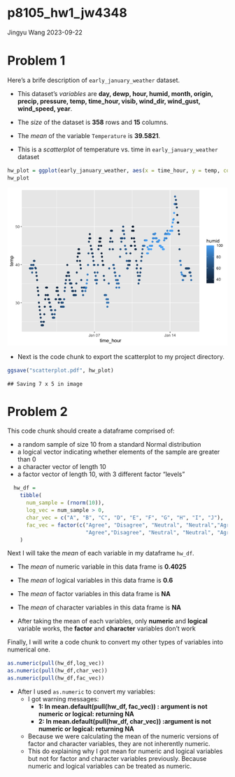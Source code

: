 p8105_hw1_jw4348
================
Jingyu Wang
2023-09-22

# Problem 1

Here’s a brife description of `early_january_weather` dataset.

- This dataset’s *variables* are **day, dewp, hour, humid, month,
  origin, precip, pressure, temp, time_hour, visib, wind_dir, wind_gust,
  wind_speed, year**.

- The *size* of the dataset is **358** rows and **15** columns.

- The *mean* of the variable `Temperature` is **39.5821**.

- This is a *scatterplot* of temperature vs. time in
  `early_january_weather` dataset

``` r
hw_plot = ggplot(early_january_weather, aes(x = time_hour, y = temp, color = humid)) + geom_point()
hw_plot
```

![](p8105_hw1_jw4348_files/figure-gfm/unnamed-chunk-2-1.png)<!-- -->

- Next is the code chunk to export the scatterplot to my project
  directory.

``` r
ggsave("scatterplot.pdf", hw_plot)
```

    ## Saving 7 x 5 in image

# Problem 2

This code chunk should create a dataframe comprised of:

- a random sample of size 10 from a standard Normal distribution
- a logical vector indicating whether elements of the sample are greater
  than 0
- a character vector of length 10
- a factor vector of length 10, with 3 different factor “levels”

``` r
  hw_df = 
    tibble(
      num_sample = (rnorm(10)),
      log_vec = num_sample > 0,
      char_vec = c("A", "B", "C", "D", "E", "F", "G", "H", "I", "J"),
      fac_vec = factor(c("Agree", "Disagree", "Neutral", "Neutral","Agree", 
                         "Agree","Disagree", "Neutral", "Neutral", "Agree")),
    )
```

Next I will take the *mean* of each variable in my dataframe `hw_df`.

- The *mean* of numeric variable in this data frame is **0.4025**

- The *mean* of logical variables in this data frame is **0.6**

- The *mean* of factor variables in this data frame is **NA**

- The *mean* of character variables in this data frame is **NA**

- After taking the mean of each variables, only **numeric** and
  **logical** variable works, the **factor** and **character** variables
  don’t work

Finally, I will write a code chunk to convert my other types of
variables into numerical one.

``` r
as.numeric(pull(hw_df,log_vec))
as.numeric(pull(hw_df,char_vec))
as.numeric(pull(hw_df,fac_vec))
```

- After I used `as.numeric` to convert my variables:
  - I got warning messages:
    - **1: In mean.default(pull(hw_df, fac_vec)) : argument is not
      numeric or logical: returning NA**
    - **2: In mean.default(pull(hw_df, char_vec)) :argument is not
      numeric or logical: returning NA**
  - Because we were calculating the mean of the numeric versions of
    factor and character variables, they are not inherently numeric.
  - This do explaining why I got mean for numeric and logical variables
    but not for factor and character variables previously. Because
    numeric and logical variables can be treated as numeric.
